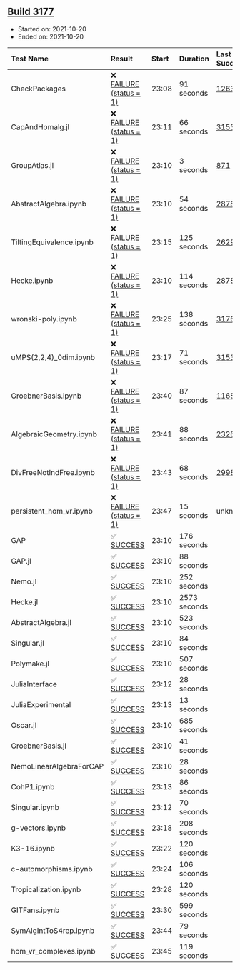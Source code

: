 ## [Build 3177](https://oscarci.mathematik.uni-kl.de/job/oscar-stable/3177/)

* Started on: 2021-10-20
* Ended on: 2021-10-20

| Test Name    | Result | Start | Duration | Last Success | First Failure |
|:-------------|:-------|:------|:---------|:-------------|:--------------|
| CheckPackages | ❌ [FAILURE (status = 1)](https://oscarci.mathematik.uni-kl.de/job/oscar-stable/3177/artifact/logs/build-3177/CheckPackages.log) | 23:08 | 91 seconds | [1263](https://oscarci.mathematik.uni-kl.de/job/oscar-stable/1263/) | [1264](https://oscarci.mathematik.uni-kl.de/job/oscar-stable/1264/) |
| CapAndHomalg.jl | ❌ [FAILURE (status = 1)](https://oscarci.mathematik.uni-kl.de/job/oscar-stable/3177/artifact/logs/build-3177/CapAndHomalg.jl.log) | 23:11 | 66 seconds | [3153](https://oscarci.mathematik.uni-kl.de/job/oscar-stable/3153/) | [3154](https://oscarci.mathematik.uni-kl.de/job/oscar-stable/3154/) |
| GroupAtlas.jl | ❌ [FAILURE (status = 1)](https://oscarci.mathematik.uni-kl.de/job/oscar-stable/3177/artifact/logs/build-3177/GroupAtlas.jl.log) | 23:10 | 3 seconds | [871](https://oscarci.mathematik.uni-kl.de/job/oscar-stable/871/) | [872](https://oscarci.mathematik.uni-kl.de/job/oscar-stable/872/) |
| AbstractAlgebra.ipynb | ❌ [FAILURE (status = 1)](https://oscarci.mathematik.uni-kl.de/job/oscar-stable/3177/artifact/logs/build-3177/AbstractAlgebra.ipynb.log) | 23:10 | 54 seconds | [2878](https://oscarci.mathematik.uni-kl.de/job/oscar-stable/2878/) | [2879](https://oscarci.mathematik.uni-kl.de/job/oscar-stable/2879/) |
| TiltingEquivalence.ipynb | ❌ [FAILURE (status = 1)](https://oscarci.mathematik.uni-kl.de/job/oscar-stable/3177/artifact/logs/build-3177/TiltingEquivalence.ipynb.log) | 23:15 | 125 seconds | [2629](https://oscarci.mathematik.uni-kl.de/job/oscar-stable/2629/) | [2630](https://oscarci.mathematik.uni-kl.de/job/oscar-stable/2630/) |
| Hecke.ipynb | ❌ [FAILURE (status = 1)](https://oscarci.mathematik.uni-kl.de/job/oscar-stable/3177/artifact/logs/build-3177/Hecke.ipynb.log) | 23:10 | 114 seconds | [2878](https://oscarci.mathematik.uni-kl.de/job/oscar-stable/2878/) | [2879](https://oscarci.mathematik.uni-kl.de/job/oscar-stable/2879/) |
| wronski-poly.ipynb | ❌ [FAILURE (status = 1)](https://oscarci.mathematik.uni-kl.de/job/oscar-stable/3177/artifact/logs/build-3177/wronski-poly.ipynb.log) | 23:25 | 138 seconds | [3176](https://oscarci.mathematik.uni-kl.de/job/oscar-stable/3176/) | [3177](https://oscarci.mathematik.uni-kl.de/job/oscar-stable/3177/) |
| uMPS(2,2,4)_0dim.ipynb | ❌ [FAILURE (status = 1)](https://oscarci.mathematik.uni-kl.de/job/oscar-stable/3177/artifact/logs/build-3177/uMPS-2-2-4-_0dim.ipynb.log) | 23:17 | 71 seconds | [3153](https://oscarci.mathematik.uni-kl.de/job/oscar-stable/3153/) | [3154](https://oscarci.mathematik.uni-kl.de/job/oscar-stable/3154/) |
| GroebnerBasis.ipynb | ❌ [FAILURE (status = 1)](https://oscarci.mathematik.uni-kl.de/job/oscar-stable/3177/artifact/logs/build-3177/GroebnerBasis.ipynb.log) | 23:40 | 87 seconds | [1168](https://oscarci.mathematik.uni-kl.de/job/oscar-stable/1168/) | [1169](https://oscarci.mathematik.uni-kl.de/job/oscar-stable/1169/) |
| AlgebraicGeometry.ipynb | ❌ [FAILURE (status = 1)](https://oscarci.mathematik.uni-kl.de/job/oscar-stable/3177/artifact/logs/build-3177/AlgebraicGeometry.ipynb.log) | 23:41 | 88 seconds | [2326](https://oscarci.mathematik.uni-kl.de/job/oscar-stable/2326/) | [2327](https://oscarci.mathematik.uni-kl.de/job/oscar-stable/2327/) |
| DivFreeNotIndFree.ipynb | ❌ [FAILURE (status = 1)](https://oscarci.mathematik.uni-kl.de/job/oscar-stable/3177/artifact/logs/build-3177/DivFreeNotIndFree.ipynb.log) | 23:43 | 68 seconds | [2998](https://oscarci.mathematik.uni-kl.de/job/oscar-stable/2998/) | [2999](https://oscarci.mathematik.uni-kl.de/job/oscar-stable/2999/) |
| persistent_hom_vr.ipynb | ❌ [FAILURE (status = 1)](https://oscarci.mathematik.uni-kl.de/job/oscar-stable/3177/artifact/logs/build-3177/persistent_hom_vr.ipynb.log) | 23:47 | 15 seconds | unknown | unknown |
| GAP | ✅ [SUCCESS](https://oscarci.mathematik.uni-kl.de/job/oscar-stable/3177/artifact/logs/build-3177/GAP.log) | 23:10 | 176 seconds |  |  |
| GAP.jl | ✅ [SUCCESS](https://oscarci.mathematik.uni-kl.de/job/oscar-stable/3177/artifact/logs/build-3177/GAP.jl.log) | 23:10 | 88 seconds |  |  |
| Nemo.jl | ✅ [SUCCESS](https://oscarci.mathematik.uni-kl.de/job/oscar-stable/3177/artifact/logs/build-3177/Nemo.jl.log) | 23:10 | 252 seconds |  |  |
| Hecke.jl | ✅ [SUCCESS](https://oscarci.mathematik.uni-kl.de/job/oscar-stable/3177/artifact/logs/build-3177/Hecke.jl.log) | 23:10 | 2573 seconds |  |  |
| AbstractAlgebra.jl | ✅ [SUCCESS](https://oscarci.mathematik.uni-kl.de/job/oscar-stable/3177/artifact/logs/build-3177/AbstractAlgebra.jl.log) | 23:10 | 523 seconds |  |  |
| Singular.jl | ✅ [SUCCESS](https://oscarci.mathematik.uni-kl.de/job/oscar-stable/3177/artifact/logs/build-3177/Singular.jl.log) | 23:10 | 84 seconds |  |  |
| Polymake.jl | ✅ [SUCCESS](https://oscarci.mathematik.uni-kl.de/job/oscar-stable/3177/artifact/logs/build-3177/Polymake.jl.log) | 23:10 | 507 seconds |  |  |
| JuliaInterface | ✅ [SUCCESS](https://oscarci.mathematik.uni-kl.de/job/oscar-stable/3177/artifact/logs/build-3177/JuliaInterface.log) | 23:12 | 28 seconds |  |  |
| JuliaExperimental | ✅ [SUCCESS](https://oscarci.mathematik.uni-kl.de/job/oscar-stable/3177/artifact/logs/build-3177/JuliaExperimental.log) | 23:13 | 13 seconds |  |  |
| Oscar.jl | ✅ [SUCCESS](https://oscarci.mathematik.uni-kl.de/job/oscar-stable/3177/artifact/logs/build-3177/Oscar.jl.log) | 23:10 | 685 seconds |  |  |
| GroebnerBasis.jl | ✅ [SUCCESS](https://oscarci.mathematik.uni-kl.de/job/oscar-stable/3177/artifact/logs/build-3177/GroebnerBasis.jl.log) | 23:10 | 41 seconds |  |  |
| NemoLinearAlgebraForCAP | ✅ [SUCCESS](https://oscarci.mathematik.uni-kl.de/job/oscar-stable/3177/artifact/logs/build-3177/NemoLinearAlgebraForCAP.log) | 23:10 | 28 seconds |  |  |
| CohP1.ipynb | ✅ [SUCCESS](https://oscarci.mathematik.uni-kl.de/job/oscar-stable/3177/artifact/logs/build-3177/CohP1.ipynb.log) | 23:13 | 86 seconds |  |  |
| Singular.ipynb | ✅ [SUCCESS](https://oscarci.mathematik.uni-kl.de/job/oscar-stable/3177/artifact/logs/build-3177/Singular.ipynb.log) | 23:12 | 70 seconds |  |  |
| g-vectors.ipynb | ✅ [SUCCESS](https://oscarci.mathematik.uni-kl.de/job/oscar-stable/3177/artifact/logs/build-3177/g-vectors.ipynb.log) | 23:18 | 208 seconds |  |  |
| K3-16.ipynb | ✅ [SUCCESS](https://oscarci.mathematik.uni-kl.de/job/oscar-stable/3177/artifact/logs/build-3177/K3-16.ipynb.log) | 23:22 | 120 seconds |  |  |
| c-automorphisms.ipynb | ✅ [SUCCESS](https://oscarci.mathematik.uni-kl.de/job/oscar-stable/3177/artifact/logs/build-3177/c-automorphisms.ipynb.log) | 23:24 | 106 seconds |  |  |
| Tropicalization.ipynb | ✅ [SUCCESS](https://oscarci.mathematik.uni-kl.de/job/oscar-stable/3177/artifact/logs/build-3177/Tropicalization.ipynb.log) | 23:28 | 120 seconds |  |  |
| GITFans.ipynb | ✅ [SUCCESS](https://oscarci.mathematik.uni-kl.de/job/oscar-stable/3177/artifact/logs/build-3177/GITFans.ipynb.log) | 23:30 | 599 seconds |  |  |
| SymAlgIntToS4rep.ipynb | ✅ [SUCCESS](https://oscarci.mathematik.uni-kl.de/job/oscar-stable/3177/artifact/logs/build-3177/SymAlgIntToS4rep.ipynb.log) | 23:44 | 79 seconds |  |  |
| hom_vr_complexes.ipynb | ✅ [SUCCESS](https://oscarci.mathematik.uni-kl.de/job/oscar-stable/3177/artifact/logs/build-3177/hom_vr_complexes.ipynb.log) | 23:45 | 119 seconds |  |  |
